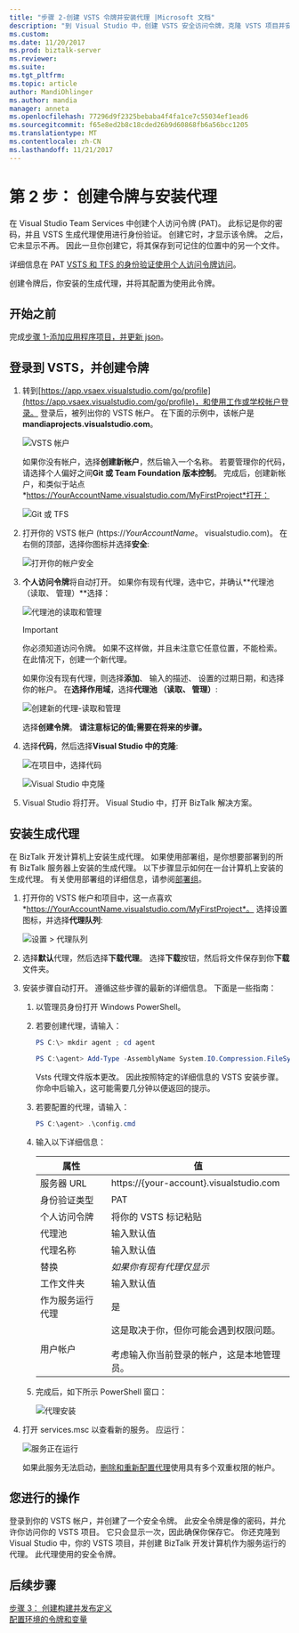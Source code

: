 ```yaml
---
title: "步骤 2-创建 VSTS 令牌并安装代理 |Microsoft 文档"
description: "到 Visual Studio 中，创建 VSTS 安全访问令牌，克隆 VSTS 项目并安装用于自动执行部署你的 BizTalk Server 项目的生成代理"
ms.custom: 
ms.date: 11/20/2017
ms.prod: biztalk-server
ms.reviewer: 
ms.suite: 
ms.tgt_pltfrm: 
ms.topic: article
author: MandiOhlinger
ms.author: mandia
manager: anneta
ms.openlocfilehash: 77296d9f2325bebaba4f4fa1ce7c55034ef1ead6
ms.sourcegitcommit: f65e8ed2b8c18cded26b9d60868fb6a56bcc1205
ms.translationtype: MT
ms.contentlocale: zh-CN
ms.lasthandoff: 11/21/2017
---
```

# <a name="step-2-create-the-token--install-the-agent"></a>第 2 步： 创建令牌与安装代理

在 Visual Studio Team Services 中创建个人访问令牌 (PAT)。 此标记是你的密码，并且 VSTS 生成代理使用进行身份验证。 创建它时，才显示该令牌。 之后，它未显示不再。 因此一旦你创建它，将其保存到可记住的位置中的另一个文件。 

详细信息在 PAT [VSTS 和 TFS 的身份验证使用个人访问令牌访问](https://docs.microsoft.com/vsts/accounts/use-personal-access-tokens-to-authenticate)。 

创建令牌后，你安装的生成代理，并将其配置为使用此令牌。 

## <a name="before-you-begin"></a>开始之前
完成[步骤 1-添加应用程序项目，并更新 json](feature-pack-add-application-project.md)。

## <a name="sign-into-vsts-and-create-the-token"></a>登录到 VSTS，并创建令牌
1. 转到[https://app.vsaex.visualstudio.com/go/profile](https://app.vsaex.visualstudio.com/go/profile)，和使用工作或学校帐户登录。 登录后，被列出你的 VSTS 帐户。 在下面的示例中，该帐户是**mandiaprojects.visualstudio.com**。  

    ![VSTS 帐户](../core/media/team-services-accounts.png)

    如果你没有帐户，选择**创建新帐户**，然后输入一个名称。 若要管理你的代码，请选择个人偏好之间**Git 或 Team Foundation 版本控制**。 完成后，创建新帐户，和类似于站点*https://YourAccountName.visualstudio.com/MyFirstProject*打开：  

    ![Git 或 TFS](../core/media/git-or-team-foundation.png)

2. 打开你的 VSTS 帐户 (https://*YourAccountName*。 visualstudio.com)。 在右侧的顶部，选择你图标并选择**安全**: 

    ![打开你的帐户安全](../core/media/vsts-account-security.png)

3. **个人访问令牌**将自动打开。 如果你有现有代理，选中它，并确认**代理池 （读取、 管理）**选择：

    ![代理池的读取和管理](../core/media/agent-pools-read-manage.png)

    > [!IMPORTANT]
    > 你必须知道访问令牌。 如果不这样做，并且未注意它任意位置，不能检索。 在此情况下，创建一个新代理。 

    如果你没有现有代理，则选择**添加**、 输入的描述、 设置的过期日期，和选择你的帐户。 在**选择作用域**，选择**代理池 （读取、 管理）**: 

    ![创建新的代理-读取和管理](../core/media/vsts-new-build-agent.png)

    选择**创建令牌**。 **请注意标记的值;需要在将来的步骤。**

4. 选择**代码**，然后选择**Visual Studio 中的克隆**:  

    ![在项目中，选择代码](../core/media/vsts-project-code.png)  

    ![Visual Studio 中克隆](../core/media/vsts-clone-in-visual-studio.png)

5. Visual Studio 将打开。 Visual Studio 中，打开 BizTalk 解决方案。 

## <a name="install-the-build-agent"></a>安装生成代理

在 BizTalk 开发计算机上安装生成代理。 如果使用部署组，是你想要部署到的所有 BizTalk 服务器上安装的生成代理。 以下步骤显示如何在一台计算机上安装的生成代理。 有关使用部署组的详细信息，请参阅[部署组](https://docs.microsoft.com/vsts/build-release/concepts/definitions/release/deployment-groups/index)。

1. 打开你的 VSTS 帐户和项目中，这一点喜欢*https://YourAccountName.visualstudio.com/MyFirstProject*。 选择设置图标，并选择**代理队列**:  

    ![设置 > 代理队列](../core/media/vsts-settings-agent-queues.png)

2. 选择**默认**代理，然后选择**下载代理**。 选择**下载**按钮，然后将文件保存到你**下载**文件夹。

3. 安装步骤自动打开。 遵循这些步骤的最新的详细信息。 下面是一些指南： 

    1. 以管理员身份打开 Windows PowerShell。

    2. 若要创建代理，请输入： 

        ```powershell
        PS C:\> mkdir agent ; cd agent  

        PS C:\agent> Add-Type -AssemblyName System.IO.Compression.FileSystem ; [System.IO.Compression.ZipFile]::ExtractToDirectory("$HOME\Downloads\vsts-agent-win7-x64-2.124.0.zip", "$PWD")
        ```
    
        Vsts 代理文件版本更改。 因此按照特定的详细信息的 VSTS 安装步骤。 你命中后输入，这可能需要几分钟以便返回的提示。 

    3. 若要配置的代理，请输入： 

        ```powershell
        PS C:\agent> .\config.cmd
        ```

    4. 输入以下详细信息：  
        
        | 属性 | 值 |
        | --- | --- |
        | 服务器 URL| https://{your-account}.visualstudio.com |
        | 身份验证类型 | PAT |
        | 个人访问令牌 | 将你的 VSTS 标记粘贴 |
        | 代理池 | 输入默认值 |
        | 代理名称 | 输入默认值 |
        | 替换 | *如果你有现有代理仅显示* |
        | 工作文件夹 | 输入默认值 |
        | 作为服务运行代理 | 是 |
        | 用户帐户 | 这是取决于你，但你可能会遇到权限问题。 <br/><br/>考虑输入你当前登录的帐户，这是本地管理员。 |

    5. 完成后，如下所示 PowerShell 窗口：  
    
        ![代理安装](../core/media/vsts-agent-powershell-install.png)

4. 打开 services.msc 以查看新的服务。 应运行：  

    ![服务正在运行](../core/media/vsts-service.png)

    如果此服务无法启动，[删除和重新配置代理](https://docs.microsoft.com/vsts/build-release/actions/agents/v2-windows)使用具有多个双重权限的帐户。


## <a name="what-you-did"></a>您进行的操作

登录到你的 VSTS 帐户，并创建了一个安全令牌。 此安全令牌是像的密码，并允许你访问你的 VSTS 项目。 它只会显示一次，因此确保你保存它。 你还克隆到 Visual Studio 中，你的 VSTS 项目，并创建 BizTalk 开发计算机作为服务运行的代理。 此代理使用的安全令牌。 

## <a name="next-steps"></a>后续步骤
[步骤 3： 创建构建并发布定义](feature-pack-add-build-release-definitions.md)  
[配置环境的令牌和变量](configure-environmental-tokens-and-variables-for-automatic-deployment.md)